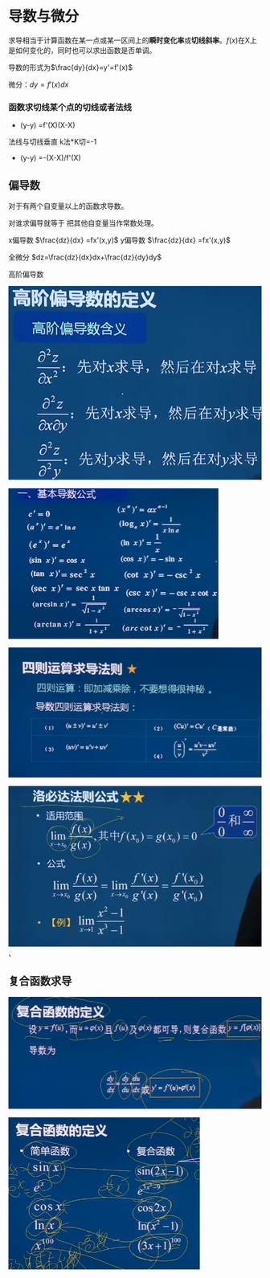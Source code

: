 # 导数与微分

求导相当于计算函数在某一点或某一区间上的**瞬时变化率**或**切线斜率**。*f*(*x*)在X上是如何变化的，同时也可以求出函数是否单调。

导数的形式为$\frac{dy}{dx}=y'=f'(x)$

微分：$dy=f'(x)dx$

### 函数求切线某个点的切线或者法线

- (y-y) =f'(X)(X-X)

法线与切线垂直 k法*K切=-1

- (y-y) =-(X-X)/f'(X)

## 偏导数

对于有两个自变量以上的函数求导数。

对谁求偏导就等于 把其他自变量当作常数处理。

x偏导数   $\frac{dz}{dx} =fx'(x,y)$  y偏导数    $\frac{dz}{dx} =fx'(x,y)$

全微分 $dz=\frac{dz}{dx}dx+\frac{dz}{dy}dy$

高阶偏导数

![1725946964184](image/导数与微积分/1725946964184.png)

![alt text](image-4.png)

![alt text](image-6.png)

![alt text](image-7.png)、

## 复合函数求导

![1725768796525](image/导数与微积分/1725768796525.png)

![1725768952506](image/导数与微积分/1725768952506.png)
